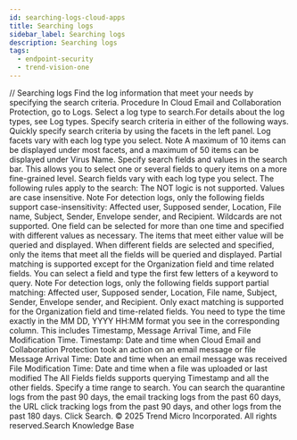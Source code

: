 ```yaml
---
id: searching-logs-cloud-apps
title: Searching logs
sidebar_label: Searching logs
description: Searching logs
tags:
  - endpoint-security
  - trend-vision-one
---
```


/*<![CDATA[*/ $('#title').html($('meta[name=map-description]').attr('content')); /*]]>*/ Searching logs Find the log information that meet your needs by specifying the search criteria. Procedure In Cloud Email and Collaboration Protection, go to Logs. Select a log type to search.For details about the log types, see Log types. Specify search criteria in either of the following ways. Quickly specify search criteria by using the facets in the left panel. Log facets vary with each log type you select. Note A maximum of 10 items can be displayed under most facets, and a maximum of 50 items can be displayed under Virus Name. Specify search fields and values in the search bar. This allows you to select one or several fields to query items on a more fine-grained level. Search fields vary with each log type you select. The following rules apply to the search: The NOT logic is not supported. Values are case insensitive. Note For detection logs, only the following fields support case-insensitivity: Affected user, Supposed sender, Location, File name, Subject, Sender, Envelope sender, and Recipient. Wildcards are not supported. One field can be selected for more than one time and specified with different values as necessary. The items that meet either value will be queried and displayed. When different fields are selected and specified, only the items that meet all the fields will be queried and displayed. Partial matching is supported except for the Organization field and time related fields. You can select a field and type the first few letters of a keyword to query. Note For detection logs, only the following fields support partial matching: Affected user, Supposed sender, Location, File name, Subject, Sender, Envelope sender, and Recipient. Only exact matching is supported for the Organization field and time-related fields. You need to type the time exactly in the MM DD, YYYY HH:MM format you see in the corresponding column. This includes Timestamp, Message Arrival Time, and File Modification Time. Timestamp: Date and time when Cloud Email and Collaboration Protection took an action on an email message or file Message Arrival Time: Date and time when an email message was received File Modification Time: Date and time when a file was uploaded or last modified The All Fields fields supports querying Timestamp and all the other fields. Specify a time range to search. You can search the quarantine logs from the past 90 days, the email tracking logs from the past 60 days, the URL click tracking logs from the past 90 days, and other logs from the past 180 days. Click Search. © 2025 Trend Micro Incorporated. All rights reserved.Search Knowledge Base